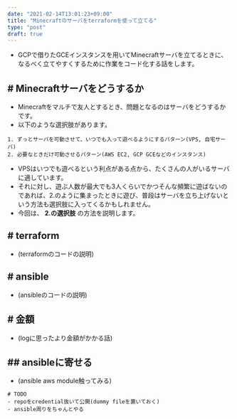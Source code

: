 ```yaml
---
date: "2021-02-14T13:01:23+09:00"
title: "Minecraftのサーバをterraformを使って立てる"
type: "post"
draft: true
---
```


- GCPで借りたGCEインスタンスを用いてMinecraftサーバを立てるときに、なるべく立てやすくするために作業をコード化する話をします。

## # Minecraftサーバをどうするか
- Minecraftをマルチで友人とするとき、問題となるのはサーバをどうするかです。
- 以下のような選択肢があります。

```text
1. ずっとサーバを可動させて、いつでも入って遊べるようにするパターン(VPS, 自宅サーバ)
2. 必要なときだけ可動させるパターン(AWS EC2, GCP GCEなどのインスタンス)
```

- VPSはいつでも遊べるという利点がある点から、たくさんの人がいるサーバに適しています。
- それに対し、遊ぶ人数が最大でも3人くらいでかつそんな頻繁に遊ばないのであれば、2.のように集まったときに遊び、普段はサーバを立ち上げないという方法も選択肢に入ってくるかもしれません。
- 今回は、 **2.の選択肢** の方法を説明します。

## # terraform
- (terraformのコードの説明)

## # ansible
- (ansibleのコードの説明)

## # 金額
- (logに思ったより金額がかかる話)

## ## ansibleに寄せる
- (ansible aws module触ってみる)

```text
# TODO
- repoをcredential抜いて公開(dummy fileを置いておく)
- ansible周りをちゃんとやる
```
